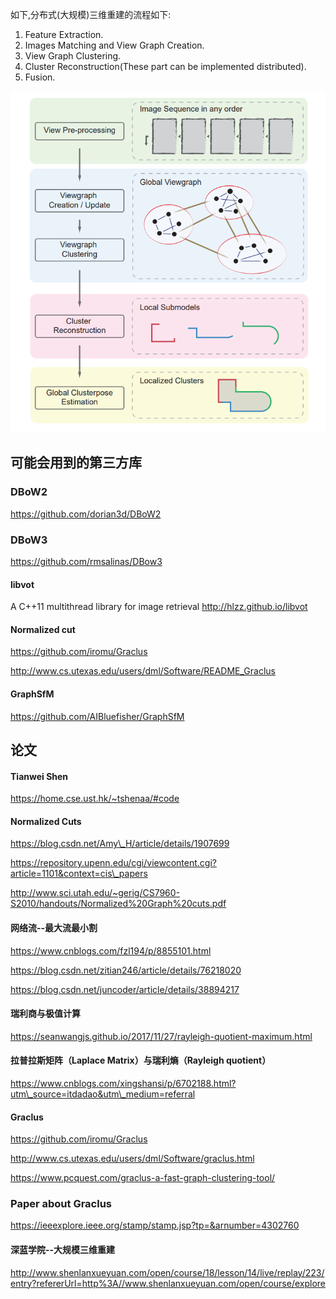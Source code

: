 
如下,分布式(大规模)三维重建的流程如下:
1. Feature Extraction.
2. Images Matching and View Graph Creation.
3. View Graph Clustering.
4. Cluster Reconstruction(These part can be implemented distributed).
5. Fusion.

![avatar](./imgs/Pipeline.png)



## 可能会用到的第三方库

### DBoW2
https://github.com/dorian3d/DBoW2

### DBoW3
https://github.com/rmsalinas/DBow3

#### libvot
A C++11 multithread library for image retrieval http://hlzz.github.io/libvot



#### Normalized cut
https://github.com/iromu/Graclus

http://www.cs.utexas.edu/users/dml/Software/README_Graclus




#### GraphSfM
https://github.com/AIBluefisher/GraphSfM




## 论文
#### Tianwei Shen

https://home.cse.ust.hk/~tshenaa/#code


#### Normalized Cuts
https://blog.csdn.net/Amy\_H/article/details/1907699

https://repository.upenn.edu/cgi/viewcontent.cgi?article=1101&context=cis\_papers

http://www.sci.utah.edu/~gerig/CS7960-S2010/handouts/Normalized%20Graph%20cuts.pdf


#### 网络流--最大流最小割
https://www.cnblogs.com/fzl194/p/8855101.html


https://blog.csdn.net/zitian246/article/details/76218020


https://blog.csdn.net/juncoder/article/details/38894217

#### 瑞利商与极值计算
https://seanwangjs.github.io/2017/11/27/rayleigh-quotient-maximum.html

#### 拉普拉斯矩阵（Laplace Matrix）与瑞利熵（Rayleigh quotient）
https://www.cnblogs.com/xingshansi/p/6702188.html?utm\_source=itdadao&utm\_medium=referral

#### Graclus
https://github.com/iromu/Graclus

http://www.cs.utexas.edu/users/dml/Software/graclus.html

https://www.pcquest.com/graclus-a-fast-graph-clustering-tool/

### Paper about Graclus
https://ieeexplore.ieee.org/stamp/stamp.jsp?tp=&arnumber=4302760

#### 深蓝学院--大规模三维重建
http://www.shenlanxueyuan.com/open/course/18/lesson/14/live/replay/223/entry?refererUrl=http%3A//www.shenlanxueyuan.com/open/course/explore



